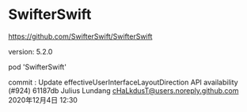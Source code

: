 #  SwifterSwift

https://github.com/SwifterSwift/SwifterSwift

version: 5.2.0

pod 'SwifterSwift'

commit : Update effectiveUserInterfaceLayoutDirection API availability (#924)    61187db    Julius Lundang <cHaLkdusT@users.noreply.github.com>    2020年12月4日 12:30


